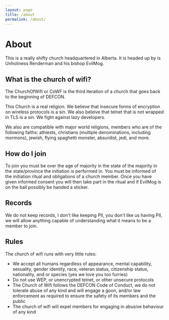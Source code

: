 ```yaml
---
layout: page
title: /about
permalink: /about/
---
```


# About

This is a really shifty church headquartered in Alberta. It is headed up by is Unholiness Renderman and his bishop EvilMog.

## What is the church of wifi?

The ChurchOfWifi or CoWF is the third iteration of a church that goes back to the beginning of DEFCON.

 This Church is a real religion. We believe that insecure forms of encryption on wireless protocols is a sin. We also beleive that telnet that is not wrapped in TLS is a sin. We fight against lazy developers.

 We also are compatible with major world religions, members who are of the following faiths: athiests, christians (multiple denominations, including mormons), jewish, flying spaghetti monster, absurdist, jedi, and more.

 ## How do I join
 To join you must be over the age of majority in the state of the majority in the state/province the initiation is performed in. You must be informed of the initiation ritual and obligations of a church member. Once you have given informed consent you will then take part in the ritual and if EvilMog is on the ball possibly be handed a sticker.

 ## Records
 We do not keep records, I don't like keeping PII, you don't like us having PII, we will allow anything capable of understanding what it means to be a member to join.

 ## Rules
 
 The church of wifi runs with very little rules:
 
 * We accept all humans regardless of appearance, mental capability, sexuality, gender identity, race, veteran status, citizenship status, nationality, and or species (yes we love you too furries)
 * Do not use WEP, or unencrypted telnet, or other unsecure protocols
 * The Church of Wifi follows the DEFCON Code of Conduct, we do not tolerate abuse of any kind and will engage a goon, and/or law enforcement as required to ensure the safety of its members and the public
 * The church of wifi will expel members for engaging in abusive behaviour of any kind